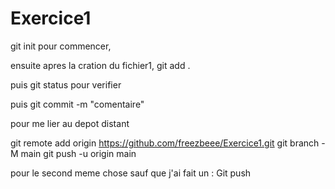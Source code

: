# Exercice1


git init pour commencer, 

ensuite apres la cration du fichier1, 
git add .

puis git status pour verifier

puis git commit -m "comentaire"

pour me lier au depot distant 

git remote add origin https://github.com/freezbeee/Exercice1.git
 git branch -M main 
git push -u origin main

pour le second meme chose sauf que j'ai fait un :
Git push

